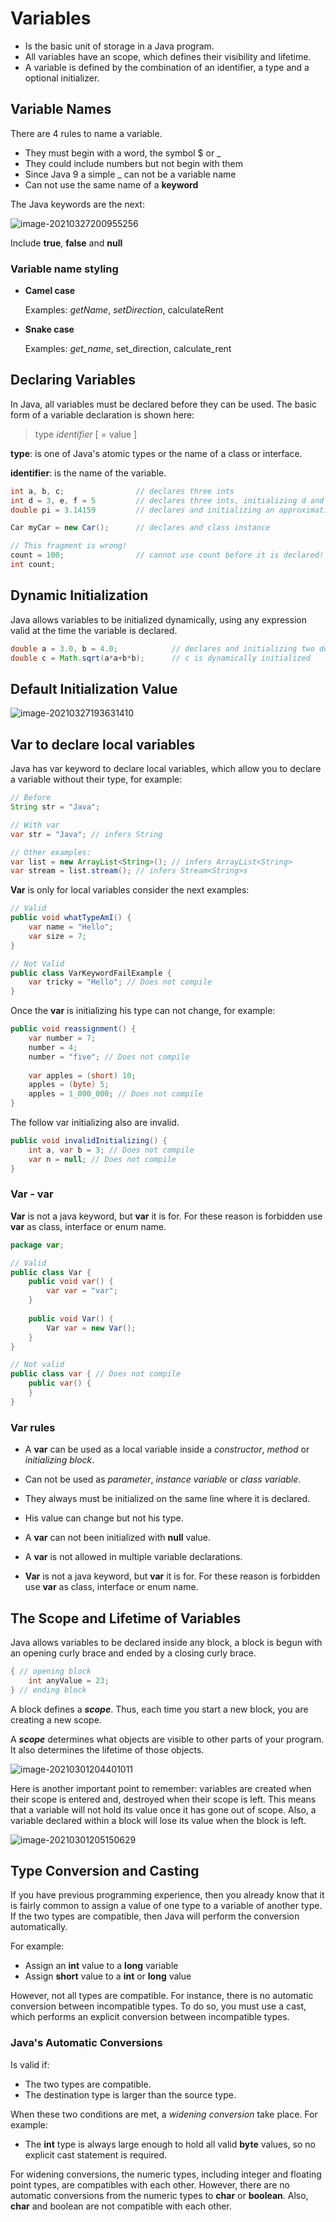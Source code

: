 # Variables

* Is the basic unit of storage in a Java program.
* All variables have an scope, which defines their visibility and lifetime.
* A variable is defined by the combination of an identifier, a type and a optional initializer.



## Variable Names

There are 4 rules to name a variable.

+ They must begin with a word, the symbol $ or _
+ They could include numbers but not begin with them
+ Since Java 9 a simple _ can not be a variable name
+ Can not use the same name of a **keyword**

The Java keywords are the next:

![image-20210327200955256](D:\Personal\Cursos\JAVA\02-Variables.assets\image-20210327200955256.png)

Include **true**, **false** and **null**

### Variable name styling

+ **Camel case**

  Examples: *getName*, *setDirection*, calculateRent

+ **Snake case**

  Examples: *get_name*, set_direction, calculate_rent



## Declaring Variables

In Java, all variables must be declared before they can be used. The basic form of a variable declaration is shown here:

> type *identifier* [ = value ]

**type**: is one of Java's atomic types or the name of a class or interface.

**identifier**: is the name of the variable.

```java
int a, b, c; 				// declares three ints
int d = 3, e, f = 5			// declares three ints, initializing d and f
double pi = 3.14159			// declares and initializing an approximation of pi

Car myCar = new Car();		// declares and class instance

// This fragment is wrong!
count = 100;				// cannot use count before it is declared!
int count;
```



## Dynamic Initialization

Java allows variables to be initialized dynamically, using any expression valid at the time the variable is declared.

```java
double a = 3.0, b = 4.0;			// declares and initializing two doubles
double c = Math.sqrt(a*a+b*b);		// c is dynamically initialized
```



## Default Initialization Value

![image-20210327193631410](D:\Personal\Cursos\JAVA\02-Variables.assets\image-20210327193631410.png)



## Var to declare local variables

Java has var keyword to declare local variables, which allow you to declare a variable without their type, for example:

```java
// Before
String str = "Java";

// With var
var str = "Java"; // infers String

// Other examples:
var list = new ArrayList<String>(); // infers ArrayList<String>
var stream = list.stream(); // infers Stream<String>s
```

**Var** is only for local variables consider the next examples:

```java
// Valid
public void whatTypeAmI() {
    var name = "Hello";
    var size = 7;
}

// Not Valid
public class VarKeywordFailExample {
    var tricky = "Hello"; // Does not compile
}
```

Once the **var** is initializing his type can not change, for example:

```java
public void reassignment() {
    var number = 7;
    number = 4;
    number = "five"; // Does not compile
    
    var apples = (short) 10;
    apples = (byte) 5;
    apples = 1_000_000; // Does not compile
}
```

The follow var initializing also are invalid.

```java
public void invalidInitializing() {
    int a, var b = 3; // Does not compile
    var n = null; // Does not compile
}
```

### Var - var

**Var** is not a java keyword, but **var** it is for. For these reason is forbidden use **var** as class, interface or enum name.

```java
package var;

// Valid
public class Var {
    public void var() {
        var var = "var";
    }
    
    public void Var() {
        Var var = new Var();
    }
}

// Not valid
public class var { // Does not compile
    public var() {
    }
}
```

### Var rules

+ A **var** can be used as a local variable inside a *constructor*, *method* or *initializing block*.

+ Can not be used as *parameter*, *instance variable* or *class variable*.

+ They always must be initialized on the same line where it is declared.

+ His value can change but not his type.

+ A **var** can not been initialized with **null** value.

+ A **var** is not allowed in multiple variable declarations.

+ **Var** is not a java keyword, but **var** it is for. For these reason is forbidden use **var** as class, interface or enum name.

  

## The Scope and Lifetime of Variables

Java allows variables to be declared inside any block, a block is begun with an opening curly brace and ended by a closing curly brace.

```java
{ // opening block
    int anyValue = 23;
} // ending block
```

A block defines a  ***scope***. Thus, each time you start a new block, you are creating a new scope.

A ***scope*** determines what objects are visible to other parts of your program. It also determines the lifetime of those objects.

![image-20210301204401011](D:\Personal\Cursos\JAVA\Variables.assets\image-20210301204401011.png)



Here is another important point to remember: variables are created when their scope is entered and, destroyed when their scope is left. This means that a variable will not hold its value once it has gone out of scope. Also, a variable declared within a block will lose its value when the block is left.

![image-20210301205150629](D:\Personal\Cursos\JAVA\Variables.assets\image-20210301205150629.png)



## Type Conversion and Casting

If you have previous programming experience, then you already know that it is fairly common to assign a value of one type to a variable of another type. If the two types are compatible, then Java will perform the conversion automatically.

For example:

* Assign an **int** value to a **long** variable
* Assign **short** value to a **int** or **long** value

However, not all types are compatible. For instance, there is no automatic conversion between incompatible types. To do so, you must use a cast, which performs an explicit conversion between incompatible types.

### Java's Automatic Conversions

Is valid if:

* The two types are compatible.
* The destination type is larger than the source type.

When these two conditions are met, a *widening conversion* take place. For example:

+ The **int** type is always large enough to hold all valid **byte** values, so no explicit cast statement is required.

For widening conversions, the numeric types, including integer and floating point types, are compatibles with each other. However, there are no automatic conversions from the numeric types to **char** or **boolean**. Also, **char** and boolean are not compatible with each other.